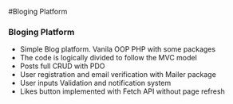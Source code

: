 #Bloging Platform

<h3>Bloging Platform</h3>   

<ul>
    <li>Simple Blog platform. Vanila OOP PHP with some packages</li>
    <li>The code is logically divided to follow the MVC model</li>
    <li>Posts full CRUD with PDO</li>
    <li>User registration and email verification with Mailer package</li>    
    <li>User inputs Validation and notification system</li>
    <li>Likes button implemented with Fetch API without page refresh</li>
</ul>
